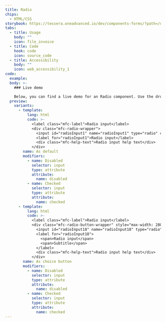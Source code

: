 ```yaml
---
title: Radio
chips:
  - HTML/CSS
storybook: https://tessera.oneadvanced.io/dev/components-forms/?path=/docs/html-input-radio--default-story
tabs:
  - title: Usage
    body: ""
    icon: file_invoice
  - title: Code
    hook: code
    icon: source_code
  - title: Accessibility
    body: ""
    icon: web_accessibility_1
code:
  example:
  body: >-
    ### Live demo

    Below, you can find a live demo for an Radio component. Use the drop-down menus and radio buttons to view the different Radio Types and Variants.
  preview:
    variants:
      - template:
          lang: html
          code: >-
            <label class="mfc-label">Radio input</label>
            <div class="mfc-radio-wrapper">
              <input id="radioInput1" name="radioInput1" type="radio" checked>
              <label for="radioInput1">Radio input</label>
              <div class="mfc-help-text">Radio input help text</div>
            </div>
        name: As default
        modifiers:
          - name: Disabled
            selector: input
            type: attribute
            attribute:
              name: disabled
          - name: Checked
            selector: input
            type: attribute
            attribute:
              name: checked
      - template:
          lang: html
          code: >-
            <label class="mfc-label">Radio input</label>
            <div class="mfc-radio-button-wrapper" style="max-width: 280px; width: 100%">
              <input id="radioInput18" name="radioInput18" type="radio">
              <label for="radioInput18">
                <span>Radio input</span>
                <span>Subtitle</span>
              </label>
              <div class="mfc-help-text">Radio input help text</div>
            </div>
        name: As choice button
        modifiers:
          - name: Disabled
            selector: input
            type: attribute
            attribute:
              name: disabled
          - name: Checked
            selector: input
            type: attribute
            attribute:
              name: checked
---
```

